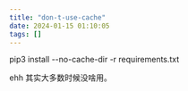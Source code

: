```yaml
---
title: "don-t-use-cache"
date: 2024-01-15 01:10:05
tags: []
---
```


pip3 install --no-cache-dir -r requirements.txt

ehh 其实大多数时候没啥用。

